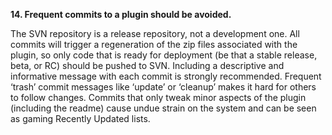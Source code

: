 **14. Frequent commits to a plugin should be avoided.**

The SVN repository is a release repository, not a development one. All commits will trigger a regeneration of the zip files associated with the plugin, so only code that is ready for deployment (be that a stable release, beta, or RC) should be pushed to SVN. Including a descriptive and informative message with each commit is strongly recommended. Frequent ‘trash’ commit messages like ‘update’ or ‘cleanup’ makes it hard for others to follow changes. Commits that only tweak minor aspects of the plugin (including the readme) cause undue strain on the system and can be seen as gaming Recently Updated lists.